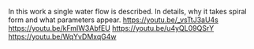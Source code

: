 In this work a single water flow is described. In details, why it takes spiral form and what parameters appear.
https://youtu.be/_vsTtJ3aU4s
https://youtu.be/kFmIW3AbfEU
https://youtu.be/u4yQL09QSrY
https://youtu.be/WqYvDMxqG4w